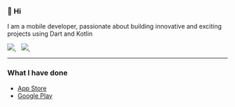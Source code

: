 ### 👋 Hi

I am a mobile developer, passionate about building innovative and exciting projects using Dart and Kotlin

<a href="mailto:hugo3641@gmail.com">
  <img src="https://img.shields.io/badge/email-%23D14836.svg?&style=for-the-badge&logo=gmail&logoColor=white" />
</a>&nbsp;&nbsp;
<a href="https://twitter.com/Lumosous">
  <img src="https://img.shields.io/badge/twitter-%231DA1F2.svg?&style=for-the-badge&logo=twitter&logoColor=white" />
</a>&nbsp;&nbsp;

---

### What I have done

- [App Store](https://apps.apple.com/developer/id1552871946)
- [Google Play](https://play.google.com/store/apps/dev?id=6600056662611762016)
